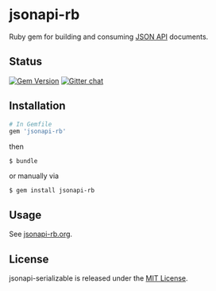 # jsonapi-rb
Ruby gem for building and consuming [JSON API](http://jsonapi.org) documents.

## Status

[![Gem Version](https://badge.fury.io/rb/jsonapi-rb.svg)](https://badge.fury.io/rb/jsonapi-rb)
[![Gitter chat](https://badges.gitter.im/gitterHQ/gitter.png)](https://gitter.im/jsonapi-rb/Lobby)

## Installation
```ruby
# In Gemfile
gem 'jsonapi-rb'
```
then
```
$ bundle
```
or manually via
```
$ gem install jsonapi-rb
```

## Usage

See [jsonapi-rb.org](http://jsonapi-rb.org).

## License

jsonapi-serializable is released under the [MIT License](http://www.opensource.org/licenses/MIT).
